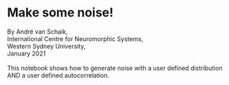 # Make some noise!
By André van Schaik, \
International Centre for Neuromorphic Systems, \
Western Sydney University, \
January 2021\
\
This notebook shows how to generate noise with a user defined distribution AND a user defined autocorrelation.
